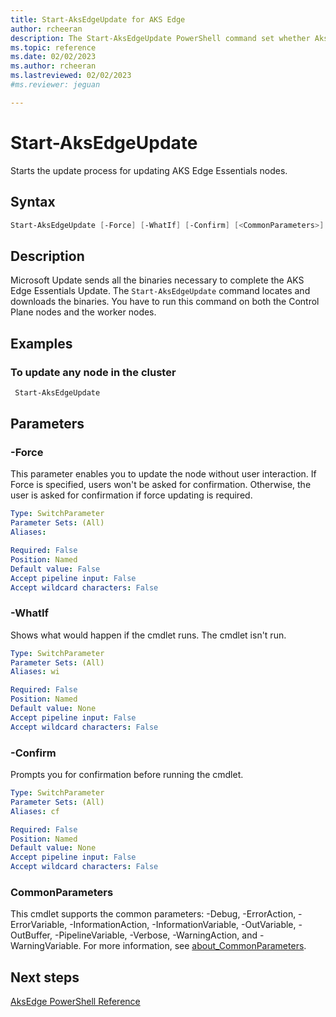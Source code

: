 ```yaml
---
title: Start-AksEdgeUpdate for AKS Edge
author: rcheeran
description: The Start-AksEdgeUpdate PowerShell command set whether AksEdge is allowed to upgrade the Kubernetes version on update.
ms.topic: reference
ms.date: 02/02/2023
ms.author: rcheeran 
ms.lastreviewed: 02/02/2023
#ms.reviewer: jeguan

---
```


# Start-AksEdgeUpdate

Starts the update process for updating AKS Edge Essentials nodes.

## Syntax

```powershell
Start-AksEdgeUpdate [-Force] [-WhatIf] [-Confirm] [<CommonParameters>]
```

## Description

Microsoft Update sends all the binaries necessary to complete the AKS Edge Essentials Update. The `Start-AksEdgeUpdate` command locates and downloads the binaries. You have to run this command on both the Control Plane nodes and the worker nodes.

## Examples

### To update any node in the cluster

```powershell
 Start-AksEdgeUpdate 
```

## Parameters

### -Force

This parameter enables you to update the node without user interaction.
If Force is specified, users won't be asked for confirmation. Otherwise, the user is asked for confirmation if force updating is required.

```yaml
Type: SwitchParameter
Parameter Sets: (All)
Aliases:

Required: False
Position: Named
Default value: False
Accept pipeline input: False
Accept wildcard characters: False
```

### -WhatIf

Shows what would happen if the cmdlet runs.
The cmdlet isn't run.

```yaml
Type: SwitchParameter
Parameter Sets: (All)
Aliases: wi

Required: False
Position: Named
Default value: None
Accept pipeline input: False
Accept wildcard characters: False
```

### -Confirm

Prompts you for confirmation before running the cmdlet.

```yaml
Type: SwitchParameter
Parameter Sets: (All)
Aliases: cf

Required: False
Position: Named
Default value: None
Accept pipeline input: False
Accept wildcard characters: False
```

### CommonParameters

This cmdlet supports the common parameters: -Debug, -ErrorAction, -ErrorVariable, -InformationAction, -InformationVariable, -OutVariable, -OutBuffer, -PipelineVariable, -Verbose, -WarningAction, and -WarningVariable. For more information, see [about_CommonParameters](https://go.microsoft.com/fwlink/?LinkID=113216).

## Next steps

[AksEdge PowerShell Reference](./index.md)
